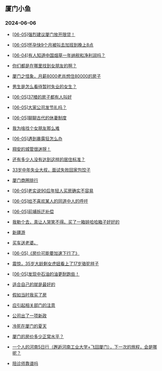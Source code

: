 ## 厦门小鱼 
### 2024-06-06

+ [[06-05]强烈建议厦门放开限贷！](http://bbs.xmfish.com/read-htm-tid-18200607.html)

+ [[06-05]怀孕快9个月被叫去加班到晚上8点](http://bbs.xmfish.com/read-htm-tid-18200497.html)

+ [[06-04]有人知道中国烟草一年纳税和净利润吗？](http://bbs.xmfish.com/read-htm-tid-18200477.html)

+ [你们都是在哪里找到女朋友的啊？](http://bbs.xmfish.com/read-htm-tid-18200465.html)

+ [厦门之怪象，月薪8000老肖想住80000的房子](http://bbs.xmfish.com/read-htm-tid-18200560.html)

+ [男生是怎么看待暂时失业的女生？](http://bbs.xmfish.com/read-htm-tid-18200605.html)

+ [[06-05]37楼的房子都有人叫好](http://bbs.xmfish.com/read-htm-tid-18200741.html)

+ [[06-05]大家公司发节礼吗？](http://bbs.xmfish.com/read-htm-tid-18200611.html)

+ [[06-05]聊聊古代的休妻制度](http://bbs.xmfish.com/read-htm-tid-18200506.html)

+ [我为啥找个女朋友那么难](http://bbs.xmfish.com/read-htm-tid-18200466.html)

+ [[06-05]遇到暴露狂怎么办](http://bbs.xmfish.com/read-htm-tid-18200845.html)

+ [翔安的城管很迷呀！](http://bbs.xmfish.com/read-htm-tid-18200620.html)

+ [还有多少人没有达到这样的居住标准？](http://bbs.xmfish.com/read-htm-tid-18200703.html)

+ [33岁中年失业大叔，面试失败回家包饺子](http://bbs.xmfish.com/read-htm-tid-18200868.html)

+ [厦门商圈排行](http://bbs.xmfish.com/read-htm-tid-18200718.html)

+ [[06-05]老实说90后年轻人买房确实不容易](http://bbs.xmfish.com/read-htm-tid-18200909.html)

+ [[06-05]给不喜欢某人的同道中人的呼吁](http://bbs.xmfish.com/read-htm-tid-18200809.html)

+ [[06-05]前埔拆迁补偿](http://bbs.xmfish.com/read-htm-tid-18200834.html)

+ [我勒个去，真让人哭笑不得。买了一箱娃哈哈箱子好好的](http://bbs.xmfish.com/read-htm-tid-18200890.html)

+ [新疆游](http://bbs.xmfish.com/read-htm-tid-18200789.html)

+ [买车送老婆。](http://bbs.xmfish.com/read-htm-tid-18200948.html)

+ [[06-05]《房价可能要加速下行了》](http://bbs.xmfish.com/read-htm-tid-18200969.html)

+ [震惊，35岁大龄剩女虎妞看上了17岁骆驼祥子](http://bbs.xmfish.com/read-htm-tid-18200865.html)

+ [[06-05]发现中石油的油更耐跑些！](http://bbs.xmfish.com/read-htm-tid-18200932.html)

+ [适合自己的就是最好的](http://bbs.xmfish.com/read-htm-tid-18200943.html)

+ [假如当时我买了房](http://bbs.xmfish.com/read-htm-tid-18200989.html)

+ [应引起相关部门的注意](http://bbs.xmfish.com/read-htm-tid-18200895.html)

+ [公司出了一项新政](http://bbs.xmfish.com/read-htm-tid-18201003.html)

+ [冷死在厦门的夏天](http://bbs.xmfish.com/read-htm-tid-18201074.html)

+ [厦门的房价多少正常水平？](http://bbs.xmfish.com/read-htm-tid-18201005.html)

+ [一个人的河南5日行（邂逅河南工业大学+飞回厦门），下一次的旅程，会是哪呢？](http://bbs.xmfish.com/read-htm-tid-18200921.html)

+ [陪诊师靠谱吗](http://bbs.xmfish.com/read-htm-tid-18200934.html)


